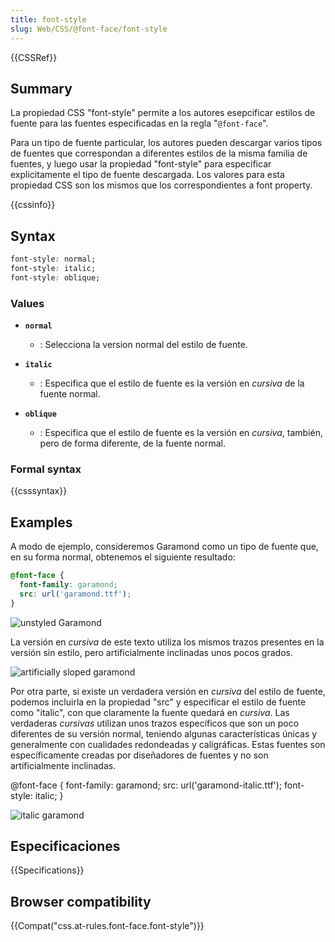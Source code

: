 ```yaml
---
title: font-style
slug: Web/CSS/@font-face/font-style
---
```


{{CSSRef}}

## Summary

La propiedad CSS "font-style" permite a los autores esepcificar estilos de fuente para las fuentes especificadas en la regla "`@font-face`".

Para un tipo de fuente particular, los autores pueden descargar varios tipos de fuentes que correspondan a diferentes estilos de la misma familia de fuentes, y luego usar la propiedad "font-style" para especificar explicitamente el tipo de fuente descargada. Los valores para esta propiedad CSS son los mismos que los correspondientes a font property.

{{cssinfo}}

## Syntax

```css
font-style: normal;
font-style: italic;
font-style: oblique;
```

### Values

- **`normal`**
  - : Selecciona la version normal del estilo de fuente.

- **`italic`**
  - : Especifica que el estilo de fuente es la versión en _cursiva_ de la fuente normal.

- **`oblique`**
  - : Especifica que el estilo de fuente es la versión en _cursiva_, también, pero de forma diferente, de la fuente normal.

### Formal syntax

{{csssyntax}}

## Examples

A modo de ejemplo, consideremos Garamond como un tipo de fuente que, en su forma normal, obtenemos el siguiente resultado:

```css
@font-face {
  font-family: garamond;
  src: url('garamond.ttf');
}
```

![unstyled Garamond](garamondunstyled.jpg)

La versión en _cursiva_ de este texto utiliza los mismos trazos presentes en la versión sin estilo, pero artificialmente inclinadas unos pocos grados.

![artificially sloped garamond](garamondartificialstyle.jpg)

Por otra parte, si existe un verdadera versión en _cursiva_ del estilo de fuente, podemos incluirla en la propiedad "src" y especificar el estilo de fuente como "italic", con que claramente la fuente quedará en _cursiva_. Las verdaderas _cursivas_ utilizan unos trazos específicos que son un poco diferentes de su versión normal, teniendo algunas características únicas y generalmente con cualidades redondeadas y caligráficas. Estas fuentes son específicamente creadas por diseñadores de fuentes y no son artificialmente inclinadas.

@font-face { font-family: garamond; src: url('garamond-italic.ttf'); font-style: italic; }

![italic garamond](garamonditalic.jpg)

## Especificaciones

{{Specifications}}

## Browser compatibility

{{Compat("css.at-rules.font-face.font-style")}}

